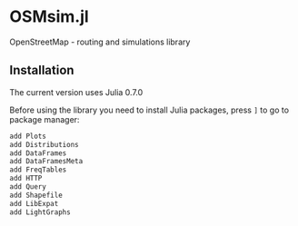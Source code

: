 # OSMsim.jl
OpenStreetMap - routing and simulations library

## Installation

The current version uses Julia 0.7.0

Before using the library you need to install Julia packages, press `]` to go to package manager:

```julia
add Plots
add Distributions
add DataFrames
add DataFramesMeta
add FreqTables
add HTTP
add Query
add Shapefile
add LibExpat
add LightGraphs
```




